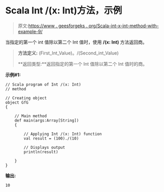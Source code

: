 # Scala Int /(x: Int)方法，示例

> 原文:[https://www . geesforgeks . org/Scala-int-x-int-method-with-example-9/](https://www.geeksforgeeks.org/scala-int-x-int-method-with-example-9/)

当指定的第一个 int 值除以第二个 Int 值时，使用 **/(x: Int)** 方法返回商。

> **方法定义:** (First_Int_Value)。/(Second_int_Value)
> 
> **返回类型:**返回指定的第一个 Int 值除以第二个 Int 值时的商。

**示例#1:**

```
// Scala program of Int /(x: Int)
// method

// Creating object
object GfG
{ 

    // Main method
    def main(args:Array[String])
    {

        // Applying Int /(x: Int) function
        val result = (100)./(10)

        // Displays output
        println(result)

    }
} 
```

**输出:**

```
10

```